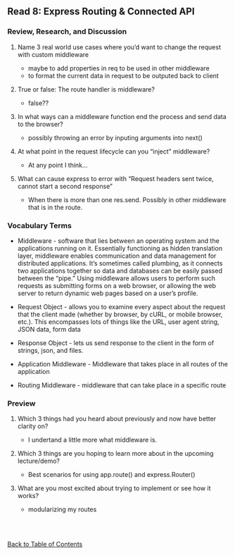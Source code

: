 ## Read 8: Express Routing & Connected API

### Review, Research, and Discussion

1. Name 3 real world use cases where you’d want to change the request with custom middleware
   - maybe to add properties in req to be used in other middleware
   - to format the current data in request to be outputed back to client
1. True or false: The route handler is middleware?
   - false??
1. In what ways can a middleware function end the process and send data to the browser?

   - possibly throwing an error by inputing arguments into next()

1. At what point in the request lifecycle can you “inject” middleware?
   - At any point I think...
1. What can cause express to error with “Request headers sent twice, cannot start a second response”
   - When there is more than one res.send. Possibly in other middleware that is in the route.

### Vocabulary Terms

- Middleware - software that lies between an operating system and the applications running on it. Essentially functioning as hidden translation layer, middleware enables communication and data management for distributed applications. It’s sometimes called plumbing, as it connects two applications together so data and databases can be easily passed between the “pipe.” Using middleware allows users to perform such requests as submitting forms on a web browser, or allowing the web server to return dynamic web pages based on a user’s profile.

- Request Object - allows you to examine every aspect about the request that the client made (whether by browser, by cURL, or mobile browser, etc.). This encompasses lots of things like the URL, user agent string, JSON data, form data
- Response Object - lets us send response to the client in the form of strings, json, and files.
- Application Middleware - Middleware that takes place in all routes of the application
- Routing Middleware - middleware that can take place in a specific route

### Preview

1. Which 3 things had you heard about previously and now have better clarity on?

   - I undertand a little more what middleware is.

1. Which 3 things are you hoping to learn more about in the upcoming lecture/demo?

   - Best scenarios for using app.route() and express.Router()

1. What are you most excited about trying to implement or see how it works?

   - modularizing my routes

<br>
<br>

[Back to Table of Contents](../README.md)
